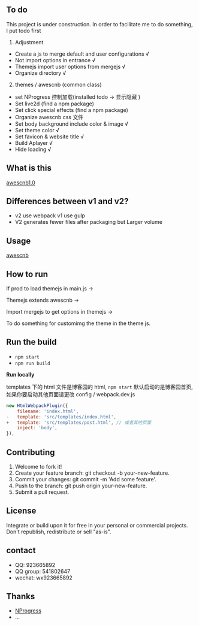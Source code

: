 ## To do

This project is under construction. In order to facilitate me to do something, I put todo first

1. Adjustment

-   Create a js to merge default and user configurations √
-   Not import options in entrance √
-   Themejs import user options from mergejs √
-   Organize directory √

2. themes / awescnb (common class)

-   set NProgress 控制加载(installed todo -> 显示隐藏 )
-   Set live2d (find a npm package)
-   Set click special effects (find a npm package)
-   Organize awescnb css 文件
-   Set body background include color & image √
-   Set theme color √
-   Set favicon & website title √
-   Build Aplayer √
-   Hide loading √

## What is this

[awescnb1.0](https://gitee.com/guangzan/awescnb)

## Differences between v1 and v2?

-   v2 use webpack v1 use gulp
-   V2 generates fewer files after packaging but Larger volume

## Usage

[awescnb](https://www.cnblogs.com/guangzan/p/12256583.html)

## How to run

If prod to load themejs in main.js ->

Themejs extends awescnb ->

Import mergejs to get options in themejs ->

To do something for customimg the theme in the theme js.

## Run the build

-   `npm start`
-   `npm run build`

**Run locally**

templates 下的 html 文件是博客园的 html, `npm start` 默认启动的是博客园首页,如果你要启动其他页面请更改
config / webpack.dev.js

```js
new HtmlWebpackPlugin({
    filename: 'index.html',
-   template: 'src/templates/index.html',
+   template: 'src/templates/post.html', // 或者其他页面
    inject: 'body',
}),
```

## Contributing

1. Welcome to fork it!
2. Create your feature branch: git checkout -b your-new-feature.
3. Commit your changes: git commit -m 'Add some feature'.
4. Push to the branch: git push origin your-new-feature.
5. Submit a pull request.

## License

Integrate or build upon it for free in your personal or commercial projects. Don't republish, redistribute or sell "as-is".

## contact

-   QQ: 923665892
-   QQ group: 541802647
-   wechat: wx923665892

## Thanks

-   [NProgress]()
-   ...

